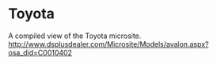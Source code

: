 # Toyota
A compiled view of the Toyota microsite.
http://www.dsplusdealer.com/Microsite/Models/avalon.aspx?osa_did=C0010402
